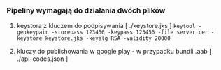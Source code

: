 ### Pipeliny wymagają do działania dwóch plików

1. keystora z kluczem do podpisywania [ ./keystore.jks ]
`keytool -genkeypair -storepass 123456 -keypass 123456 -file server.cer -keystore keystore.jks -keyalg RSA -validity 20000`

2. kluczy do publishowania w google play - w przypadku bundli .aab [ ./api-codes.json ]
